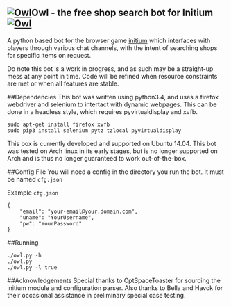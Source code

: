 [![Owl](http://2.bp.blogspot.com/-GTsy_zjnqGc/UgsQGB_sfUI/AAAAAAAAAJ8/hsGWsylKsKA/s64/The_Owl_of_Minerva.png)](Owl)Owl - the free shop search bot for Initium[![Owl](http://2.bp.blogspot.com/-GTsy_zjnqGc/UgsQGB_sfUI/AAAAAAAAAJ8/hsGWsylKsKA/s64/The_Owl_of_Minerva.png)](Owl)
----

A python based bot for the browser game [initium](http://playinitium.com/) which interfaces with players through various chat channels, with the intent of searching shops for specific items on request.

Do note this bot is a work in progress, and as such may be a straight-up mess at any point in time. Code will be refined when resource constraints are met or when all features are stable.

##Dependencies
This bot was written using python3.4, and uses a firefox webdriver and selenium to intertact with dynamic webpages. This can be done in a headless style, which requires pyvirtualdisplay and xvfb.
```
sudo apt-get install firefox xvfb
sudo pip3 install selenium pytz tzlocal pyvirtualdisplay
```
This box is currently developed and supported on Ubuntu 14.04.
This bot was tested on Arch linux in its early stages, but is no longer supported on Arch and is thus no longer guaranteed to work out-of-the-box.

##Config File
You will need a config in the directory you run the bot.  It must be named `cfg.json`

Example `cfg.json`
```
{
    "email": "your-email@your.domain.com",
    "uname": "YourUsername",
    "pw": "YourPassword"
}
```

##Running
```
./owl.py -h
./owl.py
./owl.py -l true
```
##Acknowledgements
Special thanks to CptSpaceToaster for sourcing the initium module and configuration parser. Also thanks to Bella and Havok for their occasional assistance in preliminary special case testing.
